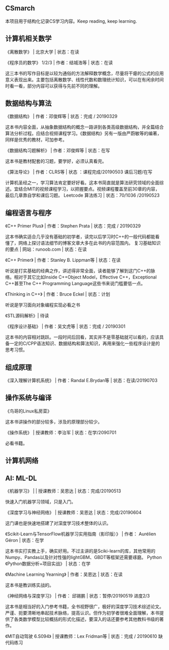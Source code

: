 ## CSmarch
本项目用于结构化记录CS学习内容。Keep reading, keep learning.


## 计算机相关数学

《离散数学》 | 北京大学 | 状态：在读

《程序员的数学》 1/2/3 | 作者：结城浩等 | 状态：在读

这三本书的写作目标是以较为通俗的方法解释数学概念，尽量将干瘪的公式的应用意义表现出来。主要包括离散数学、线性代数和数理统计知识，可以在有闲余时间时看一看，部分内容可以获得与先前不同的理解。


## 数据结构与算法

《数据结构》 | 作者：邓俊辉等 | 状态：完成 / 20190329

这本书内容全面，从抽象数据结构的概念一路讲到各类高级数据结构，并全篇结合算法分析过程。应结合视频课程学习。《数据结构》另有一版由严蔚敏等的编著，同样是优秀的教材，可加参考。

《数据结构习题解析》 | 作者：邓俊辉等 | 状态：在写

这本书是教材配套的习题，要学好，必须认真看完。

《算法导论》 | 作者：CLRS等 | 状态 ：课程完成/20190503 课后习题/在写

计算机圣经之一，学习算法肯定要好好看。这本书简直就是算法研究领域的全面综述。宜结合MIT的视频课程学习，以把握要点。视频课程覆盖至前30章的内容，最后几章靠自学和课后习题。
Leetcode 算法练习 | 状态：70/1036 /20190523


## 编程语言与程序

《C++ Primer Plus》 | 作者：Stephen Prata | 状态：完成 / 20190329

这本书确实适合几乎没有基础的初学者，读完以后学习时C++的一般代码都能看懂了，网络上探讨语法细节的博客文章大多在此书的内容范围内。
复习基础知识的要点 | 网站：runoob.com | 状态：在读

《C++ Primer》 | 作者：Stanley B. Lippman等 | 状态：在读

听说是打实基础的经典之作，讲述得非常全面，读者能够了解到这门C++的脉络。相对于其它比如Inside C++Object Model，Effective C++，Exceptional C++甚至The C++ Programming Language这些书来说门槛要低一点。

《Thinking in C++》 | 作者：Bruce Eckel | 状态：计划

听说是学习面向对象编程实现必看之书

《STL源码解析》| 待读

《程序设计基础》 | 作者：吴文虎等 | 状态：完成 / 20190301

这本书的内容相对跳跃。一段时间后回看，其实并不是零基础就可以看的，应该具备一定的C/CPP语法知识、数据结构和算法知识，再用来强化一些程序设计是的思考习惯。
## 组成原理

《深入理解计算机系统》 | 作者：Randal E.Brydan等 | 状态：在读/20190703


## 操作系统与编译

《鸟哥的Linux私房菜》

这本书讲操作的部分较多，涉及的原理部分较少。

《操作系统》 | 授课教师：李治军 | 状态：在学/2090701

必看书籍。

## 计算机网络

## AI: ML-DL

《机器学习》 |  | 授课教师：吴恩达 | 状态：完成/20190513

快速入门机器学习领域，只是入门。

《深度学习与神经网络》 | 授课教师：吴恩达 | 状态：完成/20190604

这门课也是快速地搭建了对深度学习技术整体的认识。

《Scikit-Learn与TensorFlow机器学习实用指南（影印版）》 | 作者： Aurélien Géron | 状态：在学

这本书实打实教上手，确实好用。不过主讲的是Sciki-learn的库，其他常用的Numpy、Pandas以及针对性强的lightGBM、GBDT等框架还需要琢磨。
Python
《Python数据分析+项目实战》 | 状态：在学

《Machine Learning Yearning》 | 作者：吴恩达 | 状态：在读

这本书是教训练实战的。

《神经网络与深度学习》 | 作者： 邱锡鹏 | 状态：暂停/20190519 进度2/3

这本书是相当好的入门参考书籍，全书视野很广，极好的深度学习技术综述论文。严谨、扼要清晰地串起技术脉络，提高认识。但作为初学者很难全面理解，本书提供了各类数学模型比较概括的形式化描述，要深入的话还要参考其他教科书级的著作。

《MIT自动驾驶 6.S094》 | 授课教师：Lex Fridman等   | 状态：完成 / 20190610 缺代码练习 
